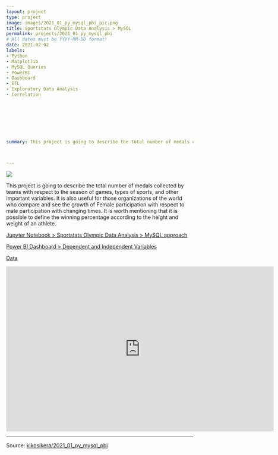 ```yaml
---
layout: project
type: project
image: images/2021_01_py_mysql_pbi_pic.png
title: Sportstats Olympic Data Analysis > MySQL
permalink: projects/2021_01_py_mysql_pbi
# All dates must be YYYY-MM-DD format!
date: 2021-02-02
labels:
- Python
- Matplotlib
- MySQL Queries
- PowerBI
- Dashboard
- ETL
- Exploratory Data Analysis
- Correlation








summary: This project is going to describe the total number of medals collected by teams with respect to the season of games, types of sports, and other important variables. It is also useful for those organizations of the world who compare and see the growth of Female participation with respect to male participation with changing times.



---
```


<img class="ui image" src="{{ site.baseurl }}/images/2021_01_py_mysql_pbi_pannel.png">

This project is going to describe the total number of medals collected by teams with respect to the season of games, types of sports, and other important variables. It is also useful for those organizations of the world who compare and see the growth of Female participation with respect to male participation with changing times.
It is worth mentioning that it is possible to define the winning percentage according to the height and weight of an athlete.


[Jupyter Notebook > Sportstats Olympic Data Analysis > MySQL approach](https://colab.research.google.com/gist/kikosikera/567a454cdf7576382b600d89e494742c/2021_01_py_mysql_pbi.ipynb?authuser=1)

[Power BI Dashboard > Dependent and Independent Variables](https://app.powerbi.com/view?r=eyJrIjoiZTgzM2VjMWEtYWU0MC00NmI5LWE5NjEtMzQ2MGY1OTFlOTBiIiwidCI6ImExNDIyNjkwLWFhNDMtNDc2ZS1hN2M5LTMxMDQxYzg1YzI3NSJ9)

[Data](https://github.com/kikosikera/2021_01_py_mysql_pbi/tree/master/data)

<iframe width="720" height="444" src="https://app.powerbi.com/view?r=eyJrIjoiZTgzM2VjMWEtYWU0MC00NmI5LWE5NjEtMzQ2MGY1OTFlOTBiIiwidCI6ImExNDIyNjkwLWFhNDMtNDc2ZS1hN2M5LTMxMDQxYzg1YzI3NSJ9" frameborder="0" allowFullScreen="true"></iframe>


<hr>

Source: <a href="https://github.com/kikosikera/2021_01_py_mysql_pbi"><i class="large github icon"></i>kikosikera/2021_01_py_mysql_pbi</a>
